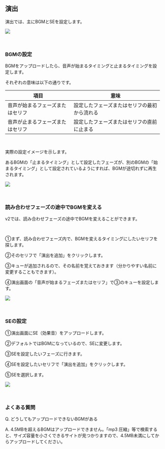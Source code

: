 ## 演出

演出では、主にBGMとSEを設定します。

![](../../images/bgm1.png)

<br>

### BGMの設定

BGMをアップロードしたら、音声が始まるタイミングと止まるタイミングを設定します。

それぞれの意味は以下の通りです。

| 項目                 | 意味                        |
| -------------------- | ----------------------------- |
| 音声が始まるフェーズまたはセリフ     | 設定したフェーズまたはセリフの最初から流れる |
| 音声が止まるフェーズまたはセリフ  | 設定したフェーズまたはセリフの直前に止まる |

<br>

実際の設定イメージを示します。

あるBGMの「止まるタイミング」として設定したフェーズが、別のBGMの「始まるタイミング」として設定されているようにすれば、BGMが途切れずに再生されます。

![](../../images/bgm2.png)

<br>

### 読み合わせフェーズの途中でBGMを変える

v2では、読み合わせフェーズの途中でBGMを変えることができます。

<br>

①まず、読み合わせフェーズ内で、BGMを変えるタイミングにしたいセリフを探します。

②そのセリフで「演出を追加」をクリックします。

③キューが追加されるので、その名前を覚えておきます（分かりやすい名前に変更することもできます）。

④演出画面の「音声が始まるフェーズまたはセリフ」で③のキューを設定します。

![](../../images/bgm4.png)

<br>

### SEの設定

①演出画面にSE（効果音）をアップロードします。

②デフォルトではBGMになっているので、SEに変更します。

③SEを設定したいフェーズに行きます。

④SEを設定したいセリフで「演出を追加」をクリックします。

⑤SEを選択します。

![](../../images/bgm3.png)

<br>

### よくある質問

Q. どうしてもアップロードできないBGMがある

A. 4.5MBを超えるBGMはアップロードできません。「mp3 圧縮」等で検索すると、サイズ容量を小さくできるサイトが見つかりますので、4.5MB未満にしてからアップロードしてください。